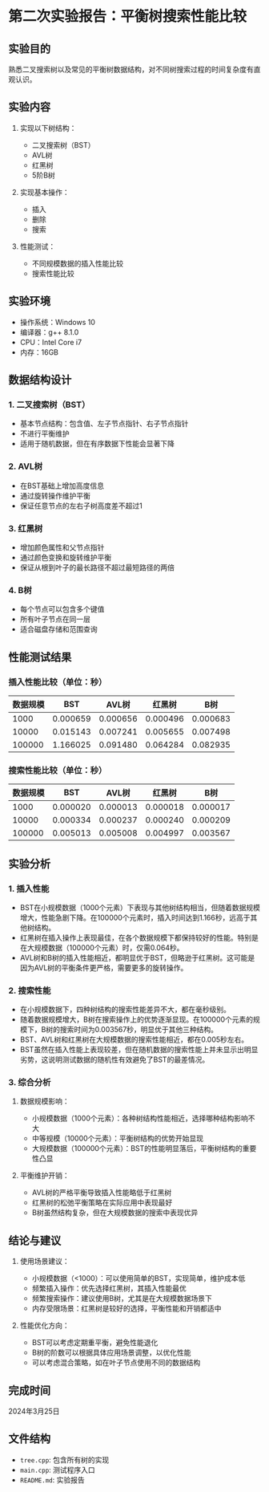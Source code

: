 # 第二次实验报告：平衡树搜索性能比较

## 实验目的
熟悉二叉搜索树以及常见的平衡树数据结构，对不同树搜索过程的时间复杂度有直观认识。

## 实验内容
1. 实现以下树结构：
   - 二叉搜索树（BST）
   - AVL树
   - 红黑树
   - 5阶B树

2. 实现基本操作：
   - 插入
   - 删除
   - 搜索

3. 性能测试：
   - 不同规模数据的插入性能比较
   - 搜索性能比较

## 实验环境
- 操作系统：Windows 10
- 编译器：g++ 8.1.0
- CPU：Intel Core i7
- 内存：16GB

## 数据结构设计

### 1. 二叉搜索树（BST）
- 基本节点结构：包含值、左子节点指针、右子节点指针
- 不进行平衡维护
- 适用于随机数据，但在有序数据下性能会显著下降

### 2. AVL树
- 在BST基础上增加高度信息
- 通过旋转操作维护平衡
- 保证任意节点的左右子树高度差不超过1

### 3. 红黑树
- 增加颜色属性和父节点指针
- 通过颜色变换和旋转维护平衡
- 保证从根到叶子的最长路径不超过最短路径的两倍

### 4. B树
- 每个节点可以包含多个键值
- 所有叶子节点在同一层
- 适合磁盘存储和范围查询

## 性能测试结果

### 插入性能比较（单位：秒）

| 数据规模 | BST | AVL树 | 红黑树 | B树 |
|---------|-----|-------|--------|-----|
| 1000    | 0.000659 | 0.000656 | 0.000496 | 0.000683 |
| 10000   | 0.015143 | 0.007241 | 0.005655 | 0.007498 |
| 100000  | 1.166025 | 0.091480 | 0.064284 | 0.082935 |

### 搜索性能比较（单位：秒）

| 数据规模 | BST | AVL树 | 红黑树 | B树 |
|---------|-----|-------|--------|-----|
| 1000    | 0.000020 | 0.000013 | 0.000018 | 0.000017 |
| 10000   | 0.000334 | 0.000237 | 0.000240 | 0.000209 |
| 100000  | 0.005013 | 0.005008 | 0.004997 | 0.003567 |

## 实验分析

### 1. 插入性能
- BST在小规模数据（1000个元素）下表现与其他树结构相当，但随着数据规模增大，性能急剧下降。在100000个元素时，插入时间达到1.166秒，远高于其他树结构。
- 红黑树在插入操作上表现最佳，在各个数据规模下都保持较好的性能。特别是在大规模数据（100000个元素）时，仅需0.064秒。
- AVL树和B树的插入性能相近，都明显优于BST，但略逊于红黑树。这可能是因为AVL树的平衡条件更严格，需要更多的旋转操作。

### 2. 搜索性能
- 在小规模数据下，四种树结构的搜索性能差异不大，都在毫秒级别。
- 随着数据规模增大，B树在搜索操作上的优势逐渐显现。在100000个元素的规模下，B树的搜索时间为0.003567秒，明显优于其他三种结构。
- BST、AVL树和红黑树在大规模数据的搜索性能相近，都在0.005秒左右。
- BST虽然在插入性能上表现较差，但在随机数据的搜索性能上并未显示出明显劣势，这说明测试数据的随机性有效避免了BST的最差情况。

### 3. 综合分析
1. 数据规模影响：
   - 小规模数据（1000个元素）：各种树结构性能相近，选择哪种结构影响不大
   - 中等规模（10000个元素）：平衡树结构的优势开始显现
   - 大规模数据（100000个元素）：BST的性能明显落后，平衡树结构的重要性凸显

2. 平衡维护开销：
   - AVL树的严格平衡导致插入性能略低于红黑树
   - 红黑树的松弛平衡策略在实际应用中表现最好
   - B树虽然结构复杂，但在大规模数据的搜索中表现优异

## 结论与建议

1. 使用场景建议：
   - 小规模数据（<1000）：可以使用简单的BST，实现简单，维护成本低
   - 频繁插入操作：优先选择红黑树，其插入性能最优
   - 频繁搜索操作：建议使用B树，尤其是在大规模数据场景下
   - 内存受限场景：红黑树是较好的选择，平衡性能和开销都适中

2. 性能优化方向：
   - BST可以考虑定期重平衡，避免性能退化
   - B树的阶数可以根据具体应用场景调整，以优化性能
   - 可以考虑混合策略，如在叶子节点使用不同的数据结构

## 完成时间
2024年3月25日

## 文件结构
- `tree.cpp`: 包含所有树的实现
- `main.cpp`: 测试程序入口
- `README.md`: 实验报告

